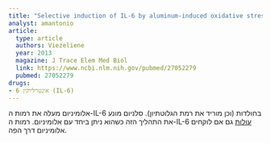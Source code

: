 ```yaml
---
title: "Selective induction of IL-6 by aluminum-induced oxidative stress can be prevented by selenium"
analyst: amantonio
article:
  type: article
  authors: Viezeliene
  year: 2013
  magazine: J Trace Elem Med Biol
  link: https://www.ncbi.nlm.nih.gov/pubmed/27052279
  pubmed: 27052279
drugs:
- אינטרליוקין 6 (IL-6)
---
```


אלומיניום מעלה את רמות ה-IL-6 בחולדות (וכן מוריד את רמת הגלוטתיון). סלניום מונע את התהליך הזה כשהוא ניתן ביחד עם אלומיניום. רמות ה-IL-6 [עולות](https://www.ncbi.nlm.nih.gov/pubmed/28715867) גם אם לוקחים אלומיניום דרך הפה.

